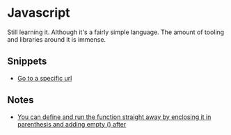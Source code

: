 # Javascript
Still learning it. Although it's a fairly simple language. The amount of tooling and libraries around it is immense.

## Snippets
- [Go to a specific url](https://gist.github.com/44d2f4c818a85a2cab6eff381ad43c6a)

## Notes
- [You can define and run the function straight away by enclosing it in parenthesis and adding empty () after](https://forum.keyboardmaestro.com/t/javascript-assistance/8331/2)